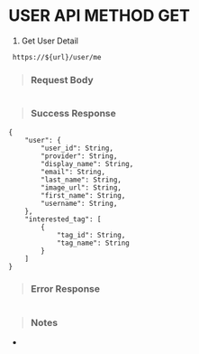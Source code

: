 # USER API METHOD GET

1. Get  User Detail

` https://${url}/user/me`

> ### Request Body

```

```

> ### Success Response

```
{
    "user": {
        "user_id": String,
        "provider": String,
        "display_name": String,
        "email": String,
        "last_name": String,
        "image_url": String,
        "first_name": String,
        "username": String,
    },
    "interested_tag": [
        {
            "tag_id": String,
            "tag_name": String
        }
    ]
}
```

> ### Error Response

```

```

> ### Notes

-
